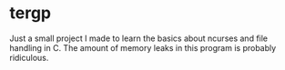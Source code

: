 # tergp
Just a small project I made to learn the basics about ncurses and file handling in C. 
The amount of memory leaks in this program is probably ridiculous.

